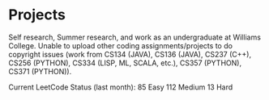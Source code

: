 # Projects
Self research, Summer research, and work as an undergraduate at Williams College. Unable to upload other coding assignments/projects to do copyright issues (work from CS134 (JAVA), CS136 (JAVA), CS237 (C++), CS256 (PYTHON), CS334 (LISP, ML, SCALA, etc.), CS357 (PYTHON), CS371 (PYTHON)). 

Current LeetCode Status (last month):
85 Easy
112 Medium
13 Hard
